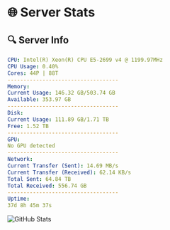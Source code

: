 # 🌐 Server Stats
## 🔍 Server Info
```yaml
CPU: Intel(R) Xeon(R) CPU E5-2699 v4 @ 1199.97MHz
CPU Usage: 0.40%
Cores: 44P | 88T
-----------------------------------
Memory:
Current Usage: 146.32 GB/503.74 GB
Available: 353.97 GB
-----------------------------------
Disk:
Current Usage: 111.89 GB/1.71 TB
Free: 1.52 TB
-----------------------------------
GPU:
No GPU detected
-----------------------------------
Network:
Current Transfer (Sent): 14.69 MB/s
Current Transfer (Received): 62.14 KB/s
Total Sent: 64.84 TB
Total Received: 556.74 GB
-----------------------------------
Uptime:
37d 8h 45m 37s
```
![GitHub Stats](https://img.shields.io/badge/Updated-2025-04-14_06:08:26-blue)